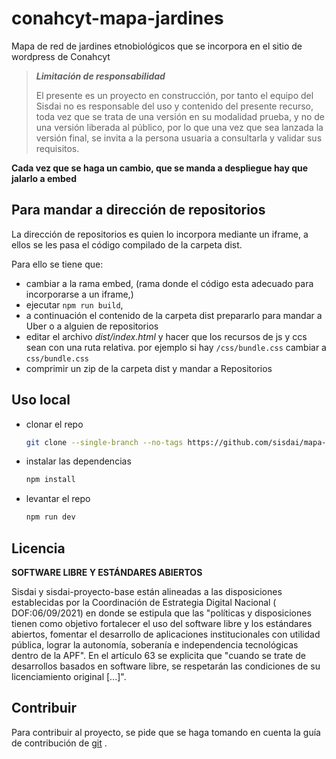 # conahcyt-mapa-jardines

Mapa de red de jardines etnobiológicos que se incorpora en el sitio de wordpress de Conahcyt

> **_Limitación de responsabilidad_**
>
> El presente es un proyecto en construcción, por tanto el equipo del Sisdai
> no es responsable del uso y contenido del presente recurso,
> toda vez que se trata de una versión en su modalidad prueba, y no de una
> versión liberada al público, por lo que una vez que sea lanzada la versión
> final,
> se invita a la persona usuaria a consultarla y validar sus requisitos.

**Cada vez que se haga un cambio, que se manda a despliegue hay que jalarlo a embed**

## Para mandar a dirección de repositorios

La dirección de repositorios es quien lo incorpora mediante un iframe, a ellos se les pasa el código compilado de la carpeta dist.

Para ello se tiene que:

- cambiar a la rama embed, (rama donde el código esta adecuado para incorporarse a un iframe,)
- ejecutar `npm run build`,
- a continuación el contenido de la carpeta dist prepararlo para mandar a Uber o a alguien de repositorios
- editar el archivo _dist/index.html_ y hacer que los recursos de js y ccs sean con una ruta relativa. por ejemplo si hay `/css/bundle.css` cambiar a `css/bundle.css`
- comprimir un zip de la carpeta dist y mandar a Repositorios

## Uso local

- clonar el repo

  ```bash
  git clone --single-branch --no-tags https://github.com/sisdai/mapa-jardines-etnobiologicos
  ```

- instalar las dependencias

  ```bash
  npm install
  ```

- levantar el repo

  ```bash
  npm run dev
  ```

## Licencia

**SOFTWARE LIBRE Y ESTÁNDARES ABIERTOS**

Sisdai y sisdai-proyecto-base están alineadas a las disposiciones establecidas
por
la Coordinación de Estrategia Digital Nacional (
DOF:06/09/2021) en donde se estipula que las "políticas y disposiciones tienen
como objetivo fortalecer el uso del software
libre y los estándares abiertos, fomentar el desarrollo de aplicaciones
institucionales con utilidad pública, lograr la
autonomía, soberanía e independencia tecnológicas dentro de la APF". En el
artículo 63 se explicita que "cuando se trate
de desarrollos basados en software libre, se respetarán las condiciones de su
licenciamiento original [...]".

## Contribuir

Para contribuir al proyecto, se pide que se haga tomando en cuenta la guía de
contribución
de [git](https://git-scm.com/book/es/v2/Git-en-entornos-distribuidos-Contribuyendo-a-un-Proyecto)
.
